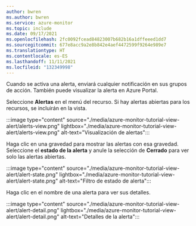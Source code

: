 ```yaml
---
author: bwren
ms.author: bwren
ms.service: azure-monitor
ms.topic: include
ms.date: 09/17/2021
ms.openlocfilehash: 2fc0092fcead84823007b682b16a1dffeeed1dd7
ms.sourcegitcommit: 677e8acc9a2e8b842e4aef4472599f9264e989e7
ms.translationtype: HT
ms.contentlocale: es-ES
ms.lasthandoff: 11/11/2021
ms.locfileid: "132349998"
---
```

Cuando se activa una alerta, enviará cualquier notificación en sus grupos de acción. También puede visualizar la alerta en Azure Portal. 

Seleccione **Alertas** en el menú del recurso. Si hay alertas abiertas para los recursos, se incluirán en la vista.

:::image type="content" source="./media/azure-monitor-tutorial-view-alert/alerts-view.png" lightbox="./media/azure-monitor-tutorial-view-alert/alerts-view.png" alt-text="Visualización de alertas":::

Haga clic en una gravedad para mostrar las alertas con esa gravedad. Seleccione el **estado de la alerta** y anule la selección de **Cerrado** para ver solo las alertas abiertas.

:::image type="content" source="./media/azure-monitor-tutorial-view-alert/alert-state.png" lightbox="./media/azure-monitor-tutorial-view-alert/alert-state.png" alt-text="Filtro de estado de alerta":::

Haga clic en el nombre de una alerta para ver sus detalles.

:::image type="content" source="./media/azure-monitor-tutorial-view-alert/alert-detail.png" lightbox="./media/azure-monitor-tutorial-view-alert/alert-detail.png" alt-text="Detalles de la alerta":::